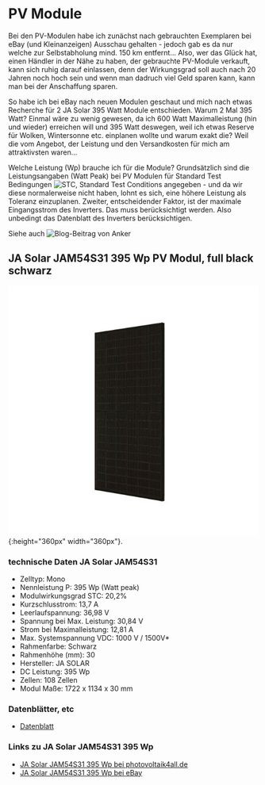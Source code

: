 # PV Module

Bei den PV-Modulen habe ich zunächst nach gebrauchten Exemplaren bei eBay (und Kleinanzeigen) Ausschau gehalten - jedoch gab es da nur welche zur Selbstabholung mind. 150 km entfernt...
Also, wer das Glück hat, einen Händler in der Nähe zu haben, der gebrauchte PV-Module verkauft, kann sich ruhig darauf einlassen, denn der Wirkungsgrad soll auch nach 20 Jahren noch hoch sein und wenn man dadruch viel Geld sparen kann, kann man bei der Anschaffung sparen.

So habe ich bei eBay nach neuen Modulen geschaut und mich nach etwas Recherche für 2 JA Solar 395 Watt Module entschieden.
Warum 2 Mal 395 Watt? Einmal wäre zu wenig gewesen, da ich 600 Watt Maximalleistung (hin und wieder) erreichen will und 395 Watt deswegen, weil ich etwas Reserve für Wolken, Wintersonne etc. einplanen wollte und warum exakt die? Weil die vom Angebot, der Leistung und den Versandkosten für mich am attraktivsten waren...

Welche Leistung (Wp) brauche ich für die Module?
Grundsätzlich sind die Leistungsangaben (Watt Peak) bei PV Modulen für Standard Test Bedingungen ![STC, Standard Test Conditions](https://de.wikipedia.org/wiki/Standard-Testbedingungen_(Photovoltaik)) angegeben - und da wir diese normalerweise nicht haben, lohnt es sich, eine höhere Leistung als Toleranz einzuplanen.
Zweiter, entscheidender Faktor, ist der maximale Eingangsstrom des Inverters. Das muss berücksichtigt werden. Also unbedingt das Datenblatt des Inverters berücksichtigen.

Siehe auch ![Blog-Beitrag von Anker](https://de.anker.com/blogs/content/solarmodule-vs-wechselrichter-leistung)
## JA Solar JAM54S31 395 Wp PV Modul, full black schwarz

![JA Solar JAM54S31](files/pv-molules/jasolar_JAM54S31_395/Photovoltaik_JASolar_375WP_schwarz_seitlich.jpg 'JA Solar JAM54S31 PV Modul 395 Wp full black schwarz'){:height="360px" width="360px"}.

### technische Daten JA Solar JAM54S31

* Zelltyp: Mono
* Nennleistung P: 395 Wp (Watt peak)
* Modulwirkungsgrad STC: 20,2%
* Kurzschlusstrom: 13,7 A
* Leerlaufspannung: 36,98 V
* Spannung bei Max. Leistung: 30,84 V
* Strom bei Maximalleistung: 12,81 A
* Max. Systemspannung VDC: 1000 V / 1500V*
* Rahmenfarbe: Schwarz
* Rahmenhöhe (mm): 30
* Hersteller: JA SOLAR
* DC Leistung: 395 Wp
* Zellen: 108 Zellen
* Modul Maße: 1722 x 1134 x 30 mm

### Datenblätter, etc

* [Datenblatt](DB-JAM54S31MR_MC4_JAM54S31_380-405_MR_Global_EN.pdf)

### Links zu JA Solar JAM54S31 395 Wp

* [JA Solar JAM54S31 395 Wp bei photovoltaik4all.de](https://www.photovoltaik4all.de/solarmodule/ja-solar-jam54s31-395-black)
* [JA Solar JAM54S31 395 Wp bei eBay](https://www.ebay.de/itm/294930335743)
